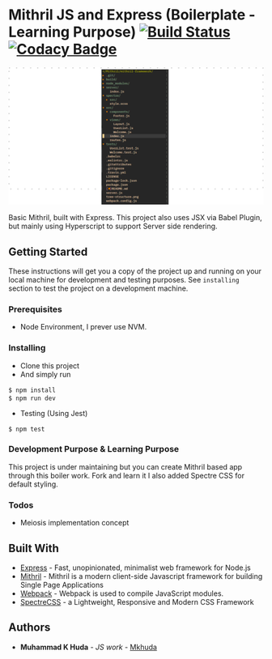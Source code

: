 # Mithril JS and Express (Boilerplate - Learning Purpose) [![Build Status](https://travis-ci.org/mkhuda/mith-express.svg?branch=master)](https://travis-ci.org/mkhuda/mith-express) [![Codacy Badge](https://api.codacy.com/project/badge/Grade/0c355526df7d41139076c55a3f769ef4)](https://www.codacy.com/app/mkhuda/mith-express?utm_source=github.com&amp;utm_medium=referral&amp;utm_content=mkhuda/mith-express&amp;utm_campaign=Badge_Grade)

!['tree_structure'](https://raw.githubusercontent.com/mkhuda/mith-express/master/tree-structure.png)

Basic Mithril, built with Express. This project also uses JSX via Babel Plugin, but mainly using Hyperscript to support Server side rendering.

## Getting Started

These instructions will get you a copy of the project up and running on your local machine for development and testing purposes. See `installing` section to test the project on a development machine.

### Prerequisites

- Node Environment, I prever use NVM.

### Installing

- Clone this project
- And simply run
```
$ npm install
$ npm run dev
```
- Testing (Using Jest)
```
$ npm test
```

### Development Purpose & Learning Purpose

This project is under maintaining but you can create Mithril based app through this boiler work. Fork and learn it I also added Spectre CSS for default styling.

### Todos
- Meiosis implementation concept

## Built With

* [Express](https://expressjs.com/) - Fast, unopinionated, minimalist web framework for Node.js
* [Mithril](https://mithril.js.org) - Mithril is a modern client-side Javascript framework for building Single Page Applications
* [Webpack](https://webpack.js.org) - Webpack is used to compile JavaScript modules.
* [SpectreCSS](https://picturepan2.github.io/spectre/) - a Lightweight, Responsive and Modern CSS Framework

## Authors

* **Muhammad K Huda** - *JS work* - [Mkhuda](https://github.com/mkhuda)
